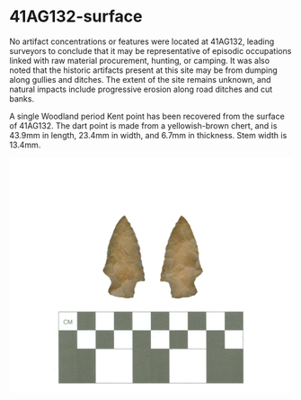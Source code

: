# 41AG132-surface

No artifact concentrations or features were located at 41AG132, leading surveyors to conclude that it may be representative of episodic occupations linked with raw material procurement, hunting, or camping. It was also noted that the historic artifacts present at this site may be from dumping along gullies and ditches. The extent of the site remains unknown, and natural impacts include progressive erosion along road ditches and cut banks.

A single Woodland period Kent point has been recovered from the surface of 41AG132. The dart point is made from a yellowish-brown chert, and is 43.9mm in length, 23.4mm in width, and 6.7mm in thickness. Stem width is 13.4mm.

![](../../../img/41AG132-surface.png)
